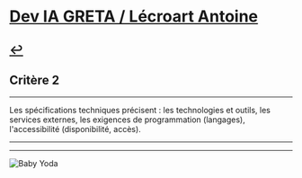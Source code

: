 
# [Dev IA GRETA / Lécroart Antoine](https://github.com/Dev-IA-2024/antoine.lecroart)

[↩️](..)
---

## Critère 2

---

Les spécifications techniques précisent : les technologies et outils, les services externes, les exigences de programmation (langages), l'accessibilité (disponibilité, accès).

---
---
![Baby Yoda](https://images3.alphacoders.com/110/1108129.jpg)
